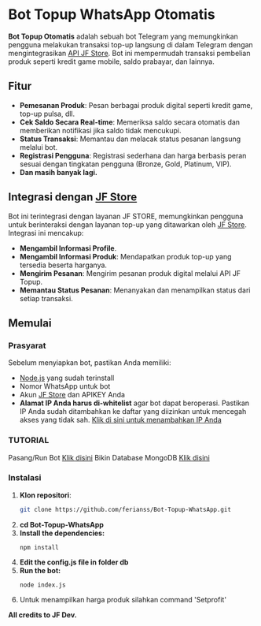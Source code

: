 # Bot Topup WhatsApp Otomatis

**Bot Topup Otomatis** adalah sebuah bot Telegram yang memungkinkan pengguna melakukan transaksi top-up langsung di dalam Telegram dengan mengintegrasikan [API JF Store](https://topup.j-f.cloud/api/docs). Bot ini mempermudah transaksi pembelian produk seperti kredit game mobile, saldo prabayar, dan lainnya.

## Fitur

- **Pemesanan Produk**: Pesan berbagai produk digital seperti kredit game, top-up pulsa, dll.
- **Cek Saldo Secara Real-time**: Memeriksa saldo secara otomatis dan memberikan notifikasi jika saldo tidak mencukupi.
- **Status Transaksi**: Memantau dan melacak status pesanan langsung melalui bot.
- **Registrasi Pengguna**: Registrasi sederhana dan harga berbasis peran sesuai dengan tingkatan pengguna (Bronze, Gold, Platinum, VIP).
- **Dan masih banyak lagi.**

## Integrasi dengan [JF Store](https://topup.j-f.cloud)

Bot ini terintegrasi dengan layanan JF STORE, memungkinkan pengguna untuk berinteraksi dengan layanan top-up yang ditawarkan oleh [JF Store](https://topup.j-f.cloud). Integrasi ini mencakup:

- **Mengambil Informasi Profile**.
- **Mengambil Informasi Produk**: Mendapatkan produk top-up yang tersedia beserta harganya.
- **Mengirim Pesanan**: Mengirim pesanan produk digital melalui API JF Topup.
- **Memantau Status Pesanan**: Menanyakan dan menampilkan status dari setiap transaksi.

## Memulai

### Prasyarat

Sebelum menyiapkan bot, pastikan Anda memiliki:

- [Node.js](https://nodejs.org/) yang sudah terinstall
- Nomor WhatsApp untuk bot
- Akun [JF Store](https://topup.j-f.cloud/api/docs) dan APIKEY Anda
- **Alamat IP Anda harus di-whitelist** agar bot dapat beroperasi. Pastikan IP Anda sudah ditambahkan ke daftar yang diizinkan untuk mencegah akses yang tidak sah.
  [Klik di sini untuk menambahkan IP Anda](https://wa.me/6285773305337?text=Halo,+mau+add+ip)

### TUTORIAL 
Pasang/Run Bot [Klik disini](https://www.youtube.com/watch?v=P6Z99nZ_C70)
Bikin Database MongoDB [Klik disini](https://www.youtube.com/watch?v=JtRUihD-TP4)

### Instalasi

1. **Klon repositori**:
   ```bash
   git clone https://github.com/ferianss/Bot-Topup-WhatsApp.git

2. **cd Bot-Topup-WhatsApp**
3. **Install the dependencies:**
   ```
   npm install
4. **Edit the config.js file in folder db**
5. **Run the bot:**
   ```
   node index.js
6. Untuk menampilkan harga produk silahkan command 'Setprofit' 

**All credits to JF Dev.**
